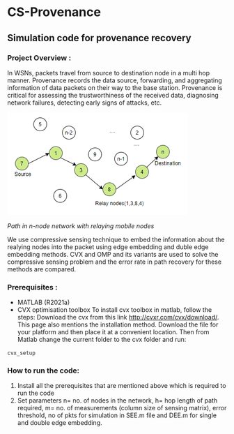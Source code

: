 # CS-Provenance
## Simulation code for provenance recovery
### Project Overview : 
In WSNs, packets travel from source to destination node in a multi hop manner. 
Provenance records the data source, forwarding, and aggregating information of data packets on their way to the base station.
Provenance is critical for assessing the trustworthiness of the received data, diagnosing network failures, detecting early signs of attacks, etc.

![path](https://github.com/2019JTM2677/MTP2/blob/master/images/path.PNG)

*Path in n-node network with relaying mobile nodes* 

We use compressive sensing technique to embed the information about the realying nodes into the packet using edge embedding and duble edge embedding methods. 
CVX and OMP and its variants are used to solve the compressive sensing problem and the error rate in path recovery for these methods are compared.

### Prerequisites :
- MATLAB (R2021a)
- CVX optimisation toolbox
To install cvx toolbox in matlab, follow the steps:
Download the cvx from this link http://cvxr.com/cvx/download/. This page also mentions the installation method.
Download the file for your platform and then place it at a convenient location. Then from Matlab change the current folder to the cvx folder and run:
```
cvx_setup
```
### How to run the code:
1. Install all the prerequisites that are mentioned above which is required to run the code
2. Set parameters n= no. of nodes in the network, h= hop length of path required, m= no. of measurements (column size of sensing matrix), error threshold, no of pkts for simulation in SEE.m file and DEE.m for single and double edge embedding.
